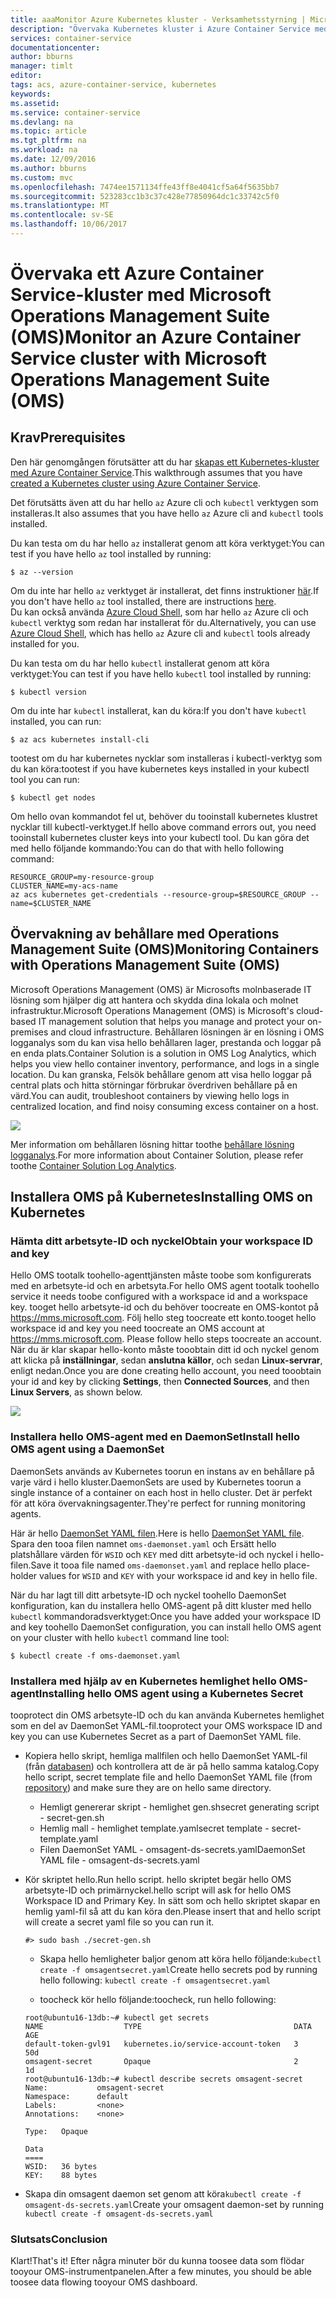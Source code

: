 ```yaml
---
title: aaaMonitor Azure Kubernetes kluster - Verksamhetsstyrning | Microsoft Docs
description: "Övervaka Kubernetes kluster i Azure Container Service med hjälp av Microsoft Operations Management Suite"
services: container-service
documentationcenter: 
author: bburns
manager: timlt
editor: 
tags: acs, azure-container-service, kubernetes
keywords: 
ms.assetid: 
ms.service: container-service
ms.devlang: na
ms.topic: article
ms.tgt_pltfrm: na
ms.workload: na
ms.date: 12/09/2016
ms.author: bburns
ms.custom: mvc
ms.openlocfilehash: 7474ee1571134ffe43ff8e4041cf5a64f5635bb7
ms.sourcegitcommit: 523283cc1b3c37c428e77850964dc1c33742c5f0
ms.translationtype: MT
ms.contentlocale: sv-SE
ms.lasthandoff: 10/06/2017
---
```

# <a name="monitor-an-azure-container-service-cluster-with-microsoft-operations-management-suite-oms"></a><span data-ttu-id="35954-103">Övervaka ett Azure Container Service-kluster med Microsoft Operations Management Suite (OMS)</span><span class="sxs-lookup"><span data-stu-id="35954-103">Monitor an Azure Container Service cluster with Microsoft Operations Management Suite (OMS)</span></span>

## <a name="prerequisites"></a><span data-ttu-id="35954-104">Krav</span><span class="sxs-lookup"><span data-stu-id="35954-104">Prerequisites</span></span>
<span data-ttu-id="35954-105">Den här genomgången förutsätter att du har [skapas ett Kubernetes-kluster med Azure Container Service](container-service-kubernetes-walkthrough.md).</span><span class="sxs-lookup"><span data-stu-id="35954-105">This walkthrough assumes that you have [created a Kubernetes cluster using Azure Container Service](container-service-kubernetes-walkthrough.md).</span></span>

<span data-ttu-id="35954-106">Det förutsätts även att du har hello `az` Azure cli och `kubectl` verktygen som installeras.</span><span class="sxs-lookup"><span data-stu-id="35954-106">It also assumes that you have hello `az` Azure cli and `kubectl` tools installed.</span></span>

<span data-ttu-id="35954-107">Du kan testa om du har hello `az` installerat genom att köra verktyget:</span><span class="sxs-lookup"><span data-stu-id="35954-107">You can test if you have hello `az` tool installed by running:</span></span>

```console
$ az --version
```

<span data-ttu-id="35954-108">Om du inte har hello `az` verktyget är installerat, det finns instruktioner [här](https://github.com/azure/azure-cli#installation).</span><span class="sxs-lookup"><span data-stu-id="35954-108">If you don't have hello `az` tool installed, there are instructions [here](https://github.com/azure/azure-cli#installation).</span></span>  
<span data-ttu-id="35954-109">Du kan också använda [Azure Cloud Shell](https://docs.microsoft.com/en-us/azure/cloud-shell/overview), som har hello `az` Azure cli och `kubectl` verktyg som redan har installerat för du.</span><span class="sxs-lookup"><span data-stu-id="35954-109">Alternatively, you can use [Azure Cloud Shell](https://docs.microsoft.com/en-us/azure/cloud-shell/overview), which has hello `az` Azure cli and `kubectl` tools already installed for you.</span></span>  

<span data-ttu-id="35954-110">Du kan testa om du har hello `kubectl` installerat genom att köra verktyget:</span><span class="sxs-lookup"><span data-stu-id="35954-110">You can test if you have hello `kubectl` tool installed by running:</span></span>

```console
$ kubectl version
```

<span data-ttu-id="35954-111">Om du inte har `kubectl` installerat, kan du köra:</span><span class="sxs-lookup"><span data-stu-id="35954-111">If you don't have `kubectl` installed, you can run:</span></span>
```console
$ az acs kubernetes install-cli
```

<span data-ttu-id="35954-112">tootest om du har kubernetes nycklar som installeras i kubectl-verktyg som du kan köra:</span><span class="sxs-lookup"><span data-stu-id="35954-112">tootest if you have kubernetes keys installed in your kubectl tool you can run:</span></span>
```console
$ kubectl get nodes
```

<span data-ttu-id="35954-113">Om hello ovan kommandot fel ut, behöver du tooinstall kubernetes klustret nycklar till kubectl-verktyget.</span><span class="sxs-lookup"><span data-stu-id="35954-113">If hello above command errors out, you need tooinstall kubernetes cluster keys into your kubectl tool.</span></span> <span data-ttu-id="35954-114">Du kan göra det med hello följande kommando:</span><span class="sxs-lookup"><span data-stu-id="35954-114">You can do that with hello following command:</span></span>
```console
RESOURCE_GROUP=my-resource-group
CLUSTER_NAME=my-acs-name
az acs kubernetes get-credentials --resource-group=$RESOURCE_GROUP --name=$CLUSTER_NAME
```

## <a name="monitoring-containers-with-operations-management-suite-oms"></a><span data-ttu-id="35954-115">Övervakning av behållare med Operations Management Suite (OMS)</span><span class="sxs-lookup"><span data-stu-id="35954-115">Monitoring Containers with Operations Management Suite (OMS)</span></span>

<span data-ttu-id="35954-116">Microsoft Operations Management (OMS) är Microsofts molnbaserade IT lösning som hjälper dig att hantera och skydda dina lokala och molnet infrastruktur.</span><span class="sxs-lookup"><span data-stu-id="35954-116">Microsoft Operations Management (OMS) is Microsoft's cloud-based IT management solution that helps you manage and protect your on-premises and cloud infrastructure.</span></span> <span data-ttu-id="35954-117">Behållaren lösningen är en lösning i OMS logganalys som du kan visa hello behållaren lager, prestanda och loggar på en enda plats.</span><span class="sxs-lookup"><span data-stu-id="35954-117">Container Solution is a solution in OMS Log Analytics, which helps you view hello container inventory, performance, and logs in a single location.</span></span> <span data-ttu-id="35954-118">Du kan granska, Felsök behållare genom att visa hello loggar på central plats och hitta störningar förbrukar överdriven behållare på en värd.</span><span class="sxs-lookup"><span data-stu-id="35954-118">You can audit, troubleshoot containers by viewing hello logs in centralized location, and find noisy consuming excess container on a host.</span></span>

![](media/container-service-monitoring-oms/image1.png)

<span data-ttu-id="35954-119">Mer information om behållaren lösning hittar toothe [behållare lösning logganalys](../../log-analytics/log-analytics-containers.md).</span><span class="sxs-lookup"><span data-stu-id="35954-119">For more information about Container Solution, please refer toothe [Container Solution Log Analytics](../../log-analytics/log-analytics-containers.md).</span></span>

## <a name="installing-oms-on-kubernetes"></a><span data-ttu-id="35954-120">Installera OMS på Kubernetes</span><span class="sxs-lookup"><span data-stu-id="35954-120">Installing OMS on Kubernetes</span></span>

### <a name="obtain-your-workspace-id-and-key"></a><span data-ttu-id="35954-121">Hämta ditt arbetsyte-ID och nyckel</span><span class="sxs-lookup"><span data-stu-id="35954-121">Obtain your workspace ID and key</span></span>
<span data-ttu-id="35954-122">Hello OMS tootalk toohello-agenttjänsten måste toobe som konfigurerats med en arbetsyte-id och en arbetsyta.</span><span class="sxs-lookup"><span data-stu-id="35954-122">For hello OMS agent tootalk toohello service it needs toobe configured with a workspace id and a workspace key.</span></span> <span data-ttu-id="35954-123">tooget hello arbetsyte-id och du behöver toocreate en OMS-kontot på <https://mms.microsoft.com>. Följ hello steg toocreate ett konto.</span><span class="sxs-lookup"><span data-stu-id="35954-123">tooget hello workspace id and key you need toocreate an OMS account at <https://mms.microsoft.com>. Please follow hello steps toocreate an account.</span></span> <span data-ttu-id="35954-124">När du är klar skapar hello-konto måste tooobtain ditt id och nyckel genom att klicka på **inställningar**, sedan **anslutna källor**, och sedan **Linux-servrar**, enligt nedan.</span><span class="sxs-lookup"><span data-stu-id="35954-124">Once you are done creating hello account, you need tooobtain your id and key by clicking **Settings**, then **Connected Sources**, and then **Linux Servers**, as shown below.</span></span>

 ![](media/container-service-monitoring-oms/image5.png)

### <a name="install-hello-oms-agent-using-a-daemonset"></a><span data-ttu-id="35954-125">Installera hello OMS-agent med en DaemonSet</span><span class="sxs-lookup"><span data-stu-id="35954-125">Install hello OMS agent using a DaemonSet</span></span>
<span data-ttu-id="35954-126">DaemonSets används av Kubernetes toorun en instans av en behållare på varje värd i hello kluster.</span><span class="sxs-lookup"><span data-stu-id="35954-126">DaemonSets are used by Kubernetes toorun a single instance of a container on each host in hello cluster.</span></span>
<span data-ttu-id="35954-127">Det är perfekt för att köra övervakningsagenter.</span><span class="sxs-lookup"><span data-stu-id="35954-127">They're perfect for running monitoring agents.</span></span>

<span data-ttu-id="35954-128">Här är hello [DaemonSet YAML filen](https://github.com/Microsoft/OMS-docker/tree/master/Kubernetes).</span><span class="sxs-lookup"><span data-stu-id="35954-128">Here is hello [DaemonSet YAML file](https://github.com/Microsoft/OMS-docker/tree/master/Kubernetes).</span></span> <span data-ttu-id="35954-129">Spara den tooa filen namnet `oms-daemonset.yaml` och Ersätt hello platshållare värden för `WSID` och `KEY` med ditt arbetsyte-id och nyckel i hello-filen.</span><span class="sxs-lookup"><span data-stu-id="35954-129">Save it tooa file named `oms-daemonset.yaml` and replace hello place-holder values for `WSID` and `KEY` with your workspace id and key in hello file.</span></span>

<span data-ttu-id="35954-130">När du har lagt till ditt arbetsyte-ID och nyckel toohello DaemonSet konfiguration, kan du installera hello OMS-agent på ditt kluster med hello `kubectl` kommandoradsverktyget:</span><span class="sxs-lookup"><span data-stu-id="35954-130">Once you have added your workspace ID and key toohello DaemonSet configuration, you can install hello OMS agent on your cluster with hello `kubectl` command line tool:</span></span>

```console
$ kubectl create -f oms-daemonset.yaml
```

### <a name="installing-hello-oms-agent-using-a-kubernetes-secret"></a><span data-ttu-id="35954-131">Installera med hjälp av en Kubernetes hemlighet hello OMS-agent</span><span class="sxs-lookup"><span data-stu-id="35954-131">Installing hello OMS agent using a Kubernetes Secret</span></span>
<span data-ttu-id="35954-132">tooprotect din OMS arbetsyte-ID och du kan använda Kubernetes hemlighet som en del av DaemonSet YAML-fil.</span><span class="sxs-lookup"><span data-stu-id="35954-132">tooprotect your OMS workspace ID and key you can use Kubernetes Secret as a part of DaemonSet YAML file.</span></span>

 - <span data-ttu-id="35954-133">Kopiera hello skript, hemliga mallfilen och hello DaemonSet YAML-fil (från [databasen](https://github.com/Microsoft/OMS-docker/tree/master/Kubernetes)) och kontrollera att de är på hello samma katalog.</span><span class="sxs-lookup"><span data-stu-id="35954-133">Copy hello script, secret template file and hello DaemonSet YAML file (from [repository](https://github.com/Microsoft/OMS-docker/tree/master/Kubernetes)) and make sure they are on hello same directory.</span></span> 
      - <span data-ttu-id="35954-134">Hemligt genererar skript - hemlighet gen.sh</span><span class="sxs-lookup"><span data-stu-id="35954-134">secret generating script - secret-gen.sh</span></span>
      - <span data-ttu-id="35954-135">Hemlig mall - hemlighet template.yaml</span><span class="sxs-lookup"><span data-stu-id="35954-135">secret template - secret-template.yaml</span></span>
   - <span data-ttu-id="35954-136">Filen DaemonSet YAML - omsagent-ds-secrets.yaml</span><span class="sxs-lookup"><span data-stu-id="35954-136">DaemonSet YAML file - omsagent-ds-secrets.yaml</span></span>
 - <span data-ttu-id="35954-137">Kör skriptet hello.</span><span class="sxs-lookup"><span data-stu-id="35954-137">Run hello script.</span></span> <span data-ttu-id="35954-138">hello skriptet begär hello OMS arbetsyte-ID och primärnyckel.</span><span class="sxs-lookup"><span data-stu-id="35954-138">hello script will ask for hello OMS Workspace ID and Primary Key.</span></span> <span data-ttu-id="35954-139">In sätt som och hello skriptet skapar en hemlig yaml-fil så att du kan köra den.</span><span class="sxs-lookup"><span data-stu-id="35954-139">Please insert that and hello script will create a secret yaml file so you can run it.</span></span>   
   ```
   #> sudo bash ./secret-gen.sh 
   ```

   - <span data-ttu-id="35954-140">Skapa hello hemligheter baljor genom att köra hello följande:``` kubectl create -f omsagentsecret.yaml ```</span><span class="sxs-lookup"><span data-stu-id="35954-140">Create hello secrets pod by running hello following: ``` kubectl create -f omsagentsecret.yaml ```</span></span>
 
   - <span data-ttu-id="35954-141">toocheck kör hello följande:</span><span class="sxs-lookup"><span data-stu-id="35954-141">toocheck, run hello following:</span></span> 

   ``` 
   root@ubuntu16-13db:~# kubectl get secrets
   NAME                  TYPE                                  DATA      AGE
   default-token-gvl91   kubernetes.io/service-account-token   3         50d
   omsagent-secret       Opaque                                2         1d
   root@ubuntu16-13db:~# kubectl describe secrets omsagent-secret
   Name:           omsagent-secret
   Namespace:      default
   Labels:         <none>
   Annotations:    <none>

   Type:   Opaque

   Data
   ====
   WSID:   36 bytes
   KEY:    88 bytes 
   ```
 
  - <span data-ttu-id="35954-142">Skapa din omsagent daemon set genom att köra``` kubectl create -f omsagent-ds-secrets.yaml ```</span><span class="sxs-lookup"><span data-stu-id="35954-142">Create your omsagent daemon-set by running ``` kubectl create -f omsagent-ds-secrets.yaml ```</span></span>

### <a name="conclusion"></a><span data-ttu-id="35954-143">Slutsats</span><span class="sxs-lookup"><span data-stu-id="35954-143">Conclusion</span></span>
<span data-ttu-id="35954-144">Klart!</span><span class="sxs-lookup"><span data-stu-id="35954-144">That's it!</span></span> <span data-ttu-id="35954-145">Efter några minuter bör du kunna toosee data som flödar tooyour OMS-instrumentpanelen.</span><span class="sxs-lookup"><span data-stu-id="35954-145">After a few minutes, you should be able toosee data flowing tooyour OMS dashboard.</span></span>
